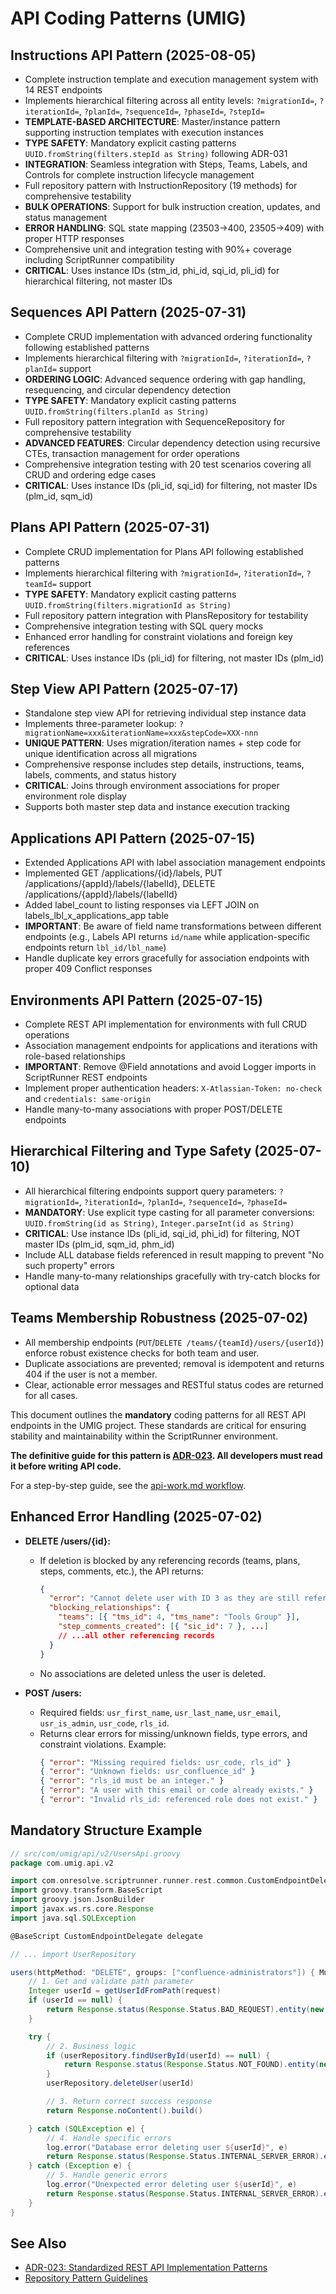 # API Coding Patterns (UMIG)

## Instructions API Pattern (2025-08-05)

- Complete instruction template and execution management system with 14 REST endpoints
- Implements hierarchical filtering across all entity levels: `?migrationId=`, `?iterationId=`, `?planId=`, `?sequenceId=`, `?phaseId=`, `?stepId=`
- **TEMPLATE-BASED ARCHITECTURE**: Master/instance pattern supporting instruction templates with execution instances
- **TYPE SAFETY**: Mandatory explicit casting patterns `UUID.fromString(filters.stepId as String)` following ADR-031
- **INTEGRATION**: Seamless integration with Steps, Teams, Labels, and Controls for complete instruction lifecycle management
- Full repository pattern with InstructionRepository (19 methods) for comprehensive testability
- **BULK OPERATIONS**: Support for bulk instruction creation, updates, and status management
- **ERROR HANDLING**: SQL state mapping (23503→400, 23505→409) with proper HTTP responses
- Comprehensive unit and integration testing with 90%+ coverage including ScriptRunner compatibility
- **CRITICAL**: Uses instance IDs (stm_id, phi_id, sqi_id, pli_id) for hierarchical filtering, not master IDs

## Sequences API Pattern (2025-07-31)

- Complete CRUD implementation with advanced ordering functionality following established patterns
- Implements hierarchical filtering with `?migrationId=`, `?iterationId=`, `?planId=` support
- **ORDERING LOGIC**: Advanced sequence ordering with gap handling, resequencing, and circular dependency detection
- **TYPE SAFETY**: Mandatory explicit casting patterns `UUID.fromString(filters.planId as String)`
- Full repository pattern integration with SequenceRepository for comprehensive testability
- **ADVANCED FEATURES**: Circular dependency detection using recursive CTEs, transaction management for order operations
- Comprehensive integration testing with 20 test scenarios covering all CRUD and ordering edge cases
- **CRITICAL**: Uses instance IDs (pli_id, sqi_id) for filtering, not master IDs (plm_id, sqm_id)

## Plans API Pattern (2025-07-31)

- Complete CRUD implementation for Plans API following established patterns
- Implements hierarchical filtering with `?migrationId=`, `?iterationId=`, `?teamId=` support
- **TYPE SAFETY**: Mandatory explicit casting patterns `UUID.fromString(filters.migrationId as String)`
- Full repository pattern integration with PlansRepository for testability
- Comprehensive integration testing with SQL query mocks
- Enhanced error handling for constraint violations and foreign key references
- **CRITICAL**: Uses instance IDs (pli_id) for filtering, not master IDs (plm_id)

## Step View API Pattern (2025-07-17)

- Standalone step view API for retrieving individual step instance data
- Implements three-parameter lookup: `?migrationName=xxx&iterationName=xxx&stepCode=XXX-nnn`
- **UNIQUE PATTERN**: Uses migration/iteration names + step code for unique identification across all migrations
- Comprehensive response includes step details, instructions, teams, labels, comments, and status history
- **CRITICAL**: Joins through environment associations for proper environment role display
- Supports both master step data and instance execution tracking

## Applications API Pattern (2025-07-15)

- Extended Applications API with label association management endpoints
- Implemented GET /applications/{id}/labels, PUT /applications/{appId}/labels/{labelId}, DELETE /applications/{appId}/labels/{labelId}
- Added label_count to listing responses via LEFT JOIN on labels_lbl_x_applications_app table
- **IMPORTANT**: Be aware of field name transformations between different endpoints (e.g., Labels API returns `id/name` while application-specific endpoints return `lbl_id/lbl_name`)
- Handle duplicate key errors gracefully for association endpoints with proper 409 Conflict responses

## Environments API Pattern (2025-07-15)

- Complete REST API implementation for environments with full CRUD operations
- Association management endpoints for applications and iterations with role-based relationships
- **IMPORTANT**: Remove @Field annotations and avoid Logger imports in ScriptRunner REST endpoints
- Implement proper authentication headers: `X-Atlassian-Token: no-check` and `credentials: same-origin`
- Handle many-to-many associations with proper POST/DELETE endpoints

## Hierarchical Filtering and Type Safety (2025-07-10)

- All hierarchical filtering endpoints support query parameters: `?migrationId=`, `?iterationId=`, `?planId=`, `?sequenceId=`, `?phaseId=`
- **MANDATORY**: Use explicit type casting for all parameter conversions: `UUID.fromString(id as String)`, `Integer.parseInt(id as String)`
- **CRITICAL**: Use instance IDs (pli_id, sqi_id, phi_id) for filtering, NOT master IDs (plm_id, sqm_id, phm_id)
- Include ALL database fields referenced in result mapping to prevent "No such property" errors
- Handle many-to-many relationships gracefully with try-catch blocks for optional data

## Teams Membership Robustness (2025-07-02)

- All membership endpoints (`PUT`/`DELETE /teams/{teamId}/users/{userId}`) enforce robust existence checks for both team and user.
- Duplicate associations are prevented; removal is idempotent and returns 404 if the user is not a member.
- Clear, actionable error messages and RESTful status codes are returned for all cases.

This document outlines the **mandatory** coding patterns for all REST API endpoints in the UMIG project. These standards are critical for ensuring stability and maintainability within the ScriptRunner environment.

**The definitive guide for this pattern is [ADR-023](../../../../docs/adr/ADR-023-Standardized-Rest-Api-Patterns.md). All developers must read it before writing API code.**

For a step-by-step guide, see the [api-work.md workflow](../../../../.clinerules/workflows/api-work.md).

## Enhanced Error Handling (2025-07-02)

- **DELETE /users/{id}:**
  - If deletion is blocked by any referencing records (teams, plans, steps, comments, etc.), the API returns:
    ```json
    {
      "error": "Cannot delete user with ID 3 as they are still referenced by other resources.",
      "blocking_relationships": {
        "teams": [{ "tms_id": 4, "tms_name": "Tools Group" }],
        "step_comments_created": [{ "sic_id": 7 }, ...]
        // ...all other referencing records
      }
    }
    ```
  - No associations are deleted unless the user is deleted.

- **POST /users:**
  - Required fields: `usr_first_name`, `usr_last_name`, `usr_email`, `usr_is_admin`, `usr_code`, `rls_id`.
  - Returns clear errors for missing/unknown fields, type errors, and constraint violations. Example:
    ```json
    { "error": "Missing required fields: usr_code, rls_id" }
    { "error": "Unknown fields: usr_confluence_id" }
    { "error": "rls_id must be an integer." }
    { "error": "A user with this email or code already exists." }
    { "error": "Invalid rls_id: referenced role does not exist." }
    ```

## Mandatory Structure Example

```groovy
// src/com/umig/api/v2/UsersApi.groovy
package com.umig.api.v2

import com.onresolve.scriptrunner.runner.rest.common.CustomEndpointDelegate
import groovy.transform.BaseScript
import groovy.json.JsonBuilder
import javax.ws.rs.core.Response
import java.sql.SQLException

@BaseScript CustomEndpointDelegate delegate

// ... import UserRepository

users(httpMethod: "DELETE", groups: ["confluence-administrators"]) { MultivaluedMap queryParams, String body, HttpServletRequest request ->
    // 1. Get and validate path parameter
    Integer userId = getUserIdFromPath(request)
    if (userId == null) {
        return Response.status(Response.Status.BAD_REQUEST).entity(new JsonBuilder([error: "User ID is required."]).toString()).build()
    }

    try {
        // 2. Business logic
        if (userRepository.findUserById(userId) == null) {
            return Response.status(Response.Status.NOT_FOUND).entity(new JsonBuilder([error: "User not found."]).toString()).build()
        }
        userRepository.deleteUser(userId)

        // 3. Return correct success response
        return Response.noContent().build()

    } catch (SQLException e) {
        // 4. Handle specific errors
        log.error("Database error deleting user ${userId}", e)
        return Response.status(Response.Status.INTERNAL_SERVER_ERROR).entity(new JsonBuilder([error: "A database error occurred."]).toString()).build()
    } catch (Exception e) {
        // 5. Handle generic errors
        log.error("Unexpected error deleting user ${userId}", e)
        return Response.status(Response.Status.INTERNAL_SERVER_ERROR).entity(new JsonBuilder([error: "An internal error occurred."]).toString()).build()
    }
}
```

## See Also

- [ADR-023: Standardized REST API Implementation Patterns](../../../../docs/adr/ADR-023-Standardized-Rest-Api-Patterns.md)
- [Repository Pattern Guidelines](../repository/README.md)

